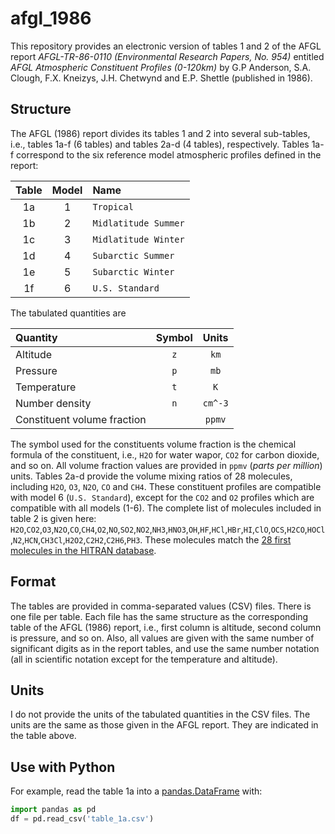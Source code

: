 # afgl_1986

This repository provides an electronic version of tables 1 and 2 of the AFGL report *AFGL-TR-86-0110 (Environmental Research Papers, No. 954)* entitled *AFGL Atmospheric Constituent Profiles (0-120km)* by G.P Anderson, S.A. Clough, F.X. Kneizys, J.H. Chetwynd and E.P. Shettle (published in 1986).

## Structure

The AFGL (1986) report divides its tables 1 and 2 into several sub-tables, i.e., tables 1a-f (6 tables) and tables 2a-d (4 tables), respectively.
Tables 1a-f correspond to the six reference model atmospheric profiles defined in the report:

| Table | Model | Name                 |
| :---: | :---: | :------------------  |
| 1a    | 1     | `Tropical`           |
| 1b    | 2     | `Midlatitude Summer` |
| 1c    | 3     | `Midlatitude Winter` |
| 1d    | 4     | `Subarctic Summer`   |
| 1e    | 5     | `Subarctic Winter`   |
| 1f    | 6     | `U.S. Standard`      |

The tabulated quantities are

| Quantity                              | Symbol | Units   |
| :------------------------------------ | :----: | :-----: |
| Altitude                              | `z`    | `km`    |
| Pressure                              | `p`    | `mb`    |
| Temperature                           | `t`    | `K`     |
| Number density                        | `n`    | `cm^-3` |
| Constituent volume fraction           |        | `ppmv`  |

The symbol used for the constituents volume fraction is the chemical formula of the constituent, i.e., `H2O` for water wapor, `CO2` for carbon dioxide, and so on.
All volume fraction values are provided in `ppmv` (*parts per million*) units.
Tables 2a-d provide the volume mixing ratios of 28 molecules, including `H2O`, `O3`, `N2O`, `CO` and `CH4`.
These constituent profiles are compatible with model 6 (`U.S. Standard`), except for the `CO2` and `O2` profiles which are compatible with all models (1-6).
The complete list of molecules included in table 2 is given here: `H2O`,`CO2`,`O3`,`N2O`,`CO`,`CH4`,`O2`,`NO`,`SO2`,`NO2`,`NH3`,`HNO3`,`OH`,`HF`,`HCl`,`HBr`,`HI`,`ClO`,`OCS`,`H2CO`,`HOCl`,`N2`,`HCN`,`CH3Cl`,`H2O2`,`C2H2`,`C2H6`,`PH3`.
These molecules match the [28 first molecules in the HITRAN database](https://hitran.org/docs/molec-meta/).

## Format

The tables are provided in comma-separated values (CSV) files.
There is one file per table. Each file has the same structure as the corresponding table of the AFGL (1986) report, i.e., first column is altitude, second column is pressure, and so on.
Also, all values are given with the same number of significant digits as in the report tables, and use the same number notation (all in scientific notation except for the temperature and altitude).

## Units

I do not provide the units of the tabulated quantities in the CSV files. The units are the same as those given in the AFGL report. They are indicated in the table above.

## Use with Python

For example, read the table 1a into a [pandas.DataFrame](https://pandas.pydata.org/pandas-docs/stable/reference/api/pandas.DataFrame.html) with:

```python
import pandas as pd
df = pd.read_csv('table_1a.csv')
```
